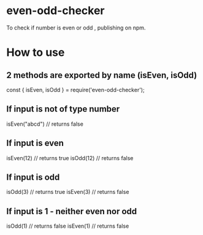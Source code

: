 # even-odd-checker
To check if number is even or odd , publishing on npm.

# How to use 
 
 ## 2 methods are exported by name (isEven, isOdd) 
	
 const { isEven, isOdd } = require('even-odd-checker');

 ## If input is not of type number

 isEven("abcd") // returns false

 ## If input is even

 isEven(12) // returns true
 isOdd(12) // returns false

 ## If input is odd

 isOdd(3) // returns true
 isEven(3) // returns false

 ## If input is 1 - neither even nor odd

 isOdd(1) // returns false
 isEven(1) // returns false